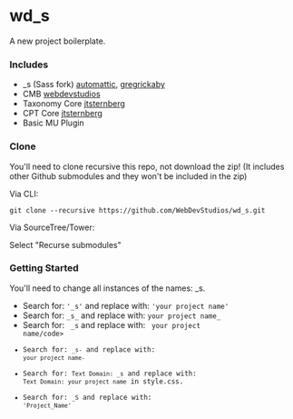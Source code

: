 wd_s
====

A new project boilerplate.

### Includes

* _s (Sass fork)     [automattic](https://github.com/Automattic/_s), [gregrickaby](https://github.com/gregrickaby/_s/tree/sass)
* CMB                [webdevstudios](https://github.com/WebDevStudios/Custom-Metaboxes-and-Fields-for-WordPress)
* Taxonomy Core      [jtsternberg](https://github.com/jtsternberg/Taxonomy_core)
* CPT Core           [jtsternberg](https://github.com/jtsternberg/CPT_Core)
* Basic MU Plugin

### Clone

You'll need to clone recursive this repo, not download the zip! (It includes other Github submodules and they won't be included in the zip)

Via CLI:

`git clone --recursive https://github.com/WebDevStudios/wd_s.git`

Via SourceTree/Tower:

Select "Recurse submodules"

### Getting Started

You'll need to change all instances of the names: _s.

* Search for: `'_s'` and replace with: `'your project name'`
* Search for: `_s_` and replace with: `your project name_`
* Search for: <code>&nbsp;_s</code> and replace with: <code>&nbsp;your project name/code>
* Search for: `_s-` and replace with: `your project name-`
* Search for: `Text Domain: _s` and replace with: `Text Domain: your project name` in style.css.
* Search for: `_S` and replace with: `'Project_Name'`

